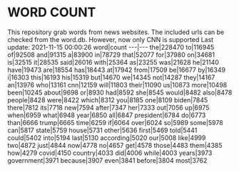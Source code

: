 # WORD COUNT
This repository grab words from news websites. The included urls can be checked from the word.db.
However, now only CNN is supported
Last update: 2021-11-15 00:00:26
word|count
---|---
the|228470
to|116945
of|92508
and|91315
a|83900
in|78729
that|52077
for|37980
on|34681
is|32515
it|28535
said|26016
with|25364
as|23255
was|21628
he|21140
have|19473
are|18554
has|18443
at|17942
from|17509
be|16677
by|16349
i|16303
this|16193
his|15319
but|14670
we|14345
not|14287
they|14167
an|13976
who|13161
cnn|12159
will|11803
their|11090
us|10873
more|10498
been|10245
about|9698
or|8930
had|8592
she|8545
would|8482
also|8478
people|8428
were|8422
which|8312
you|8185
one|8109
biden|7845
there|7812
its|7718
new|7594
after|7347
her|7333
out|7056
up|6975
when|6959
what|6948
year|6850
all|6847
president|6784
do|6773
than|6666
trump|6665
time|6259
if|6064
over|6024
so|5989
some|5978
can|5817
state|5759
house|5731
other|5636
first|5469
told|5441
could|5402
into|5194
last|5130
according|5020
our|5008
like|4999
two|4872
just|4844
now|4778
no|4657
get|4578
those|4483
them|4385
how|4279
covid|4150
country|4033
did|4006
while|4003
years|3973
government|3971
because|3907
even|3841
before|3804
most|3762
